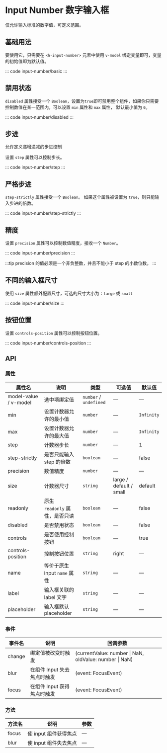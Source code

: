 <script setup>
  import basic from 'exam/input-number/basic.vue'
  import disabled from 'exam/input-number/disabled.vue'
  import step from 'exam/input-number/step.vue'
  import stepStrictly from 'exam/input-number/step-strictly.vue'
  import precision from 'exam/input-number/precision.vue'
  import size from 'exam/input-number/size.vue'
  import controlsPosition from 'exam/input-number/controls-position.vue'
</script>

# Input Number 数字输入框

仅允许输入标准的数字值，可定义范围。

## 基础用法

要使用它，只需要在 `<h-input-number>` 元素中使用 `v-model` 绑定变量即可，变量的初始值即为默认值。

::: code input-number/basic
<basic></basic>
:::

## 禁用状态

`disabled` 属性接受一个 `Boolean`，设置为`true`即可禁用整个组件，如果你只需要控制数值在某一范围内，可以设置 `min` 属性和 `max` 属性， 默认最小值为 `0`。

::: code input-number/disabled
<disabled></disabled>
:::

## 步进

允许定义递增递减的步进控制

设置 `step` 属性可以控制步长。

::: code input-number/step
<step></step>
:::

## 严格步进

`step-strictly` 属性接受一个 `Boolean`。 如果这个属性被设置为 `true`，则只能输入步进的倍数。

::: code input-number/step-strictly
<stepStrictly></stepStrictly>
:::

## 精度

设置 `precision` 属性可以控制数值精度，接收一个 `Number`。

::: code input-number/precision
<precision></precision>
:::

:::tip
precision 的值必须是一个非负整数，并且不能小于 step 的小数位数。
:::

## 不同的输入框尺寸

使用 `size` 属性额外配置尺寸，可选的尺寸大小为：`large` 或 `small`

::: code input-number/size
<size></size>
:::

## 按钮位置

设置 `controls-position` 属性可以控制按钮位置。

::: code input-number/controls-position
<controlsPosition></controlsPosition>
:::

## API

### 属性

| 属性名                | 说明                            | 类型                   | 可选值                  | 默认值     |
| --------------------- | ------------------------------- | ---------------------- | ----------------------- | ---------- |
| model-value / v-model | 选中项绑定值                    | `number` / `undefined` | —                       | —          |
| min                   | 设置计数器允许的最小值          | `number`               | —                       | `Infinity` |
| max                   | 设置计数器允许的最大值          | `number`               | —                       | `Infinity` |
| step                  | 计数器步长                      | `number`               | —                       | 1          |
| step-strictly         | 是否只能输入 step 的倍数        | `boolean`              | —                       | false      |
| precision             | 数值精度                        | `number`               | —                       | —          |
| size                  | 计数器尺寸                      | `string`               | large / default / small | default    |
| readonly              | 原生 ` readonly` 属性，是否只读 | `boolean`              | —                       | false      |
| disabled              | 是否禁用状态                    | `boolean`              | —                       | false      |
| controls              | 是否使用控制按钮                | `boolean`              | —                       | true       |
| controls-position     | 控制按钮位置                    | `string`               | right                   | —          |
| name                  | 等价于原生 input `name` 属性    | `string`               | —                       | —          |
| label                 | 输入框关联的 label 文字         | `string`               | —                       | —          |
| placeholder           | 输入框默认 placeholder          | `string`               | —                       | —          |

### 事件

| 事件名 | 说明                        | 回调参数                                               |
| ------ | --------------------------- | ------------------------------------------------------ |
| change | 绑定值被改变时触发          | (currentValue: number \| NaN, oldValue: number \| NaN) |
| blur   | 在组件 Input 失去焦点时触发 | (event: FocusEvent)                                    |
| focus  | 在组件 Input 获得焦点时触发 | (event: FocusEvent)                                    |

### 方法

| 方法名 | 说明                  | 参数 |
| ------ | --------------------- | ---- |
| focus  | 使 input 组件获得焦点 | —    |
| blur   | 使 input 组件失去焦点 | —    |
